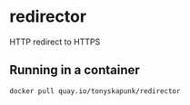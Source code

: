 # redirector

HTTP redirect to HTTPS

## Running in a container

```
docker pull quay.io/tonyskapunk/redirector
```
